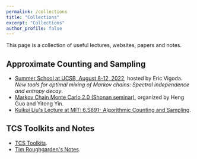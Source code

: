 ```yaml
---
permalink: /collections
title: "Collections"
excerpt: "Collections"
author_profile: false
---
```


This page is a collection of useful lectures, websites, papers and notes.

## Approximate Counting and Sampling
* [Summer School at UCSB, August 8-12, 2022](https://sites.cs.ucsb.edu/~vigoda/School/), hosted by Eric Vigoda.<br />
    *New tools for optimal mixing of Markov chains: Spectral independence and entropy decay*.
* [Markov Chain Monte Carlo 2.0 (Shonan seminar)](https://homepages.inf.ed.ac.uk/hguo/shonan23.html), organized by Heng Guo and Yitong Yin.
* [Kuikui Liu's Lecture at MIT: 6.S891- Algorithmic Counting and Sampling](https://kuikuiliu.github.io/teaching/au2023).

## TCS Toolkits and Notes
* [TCS Toolkits](https://www.diderot.one/courses/28).
* [Tim Roughgarden's Notes](https://timroughgarden.org/notes.html).